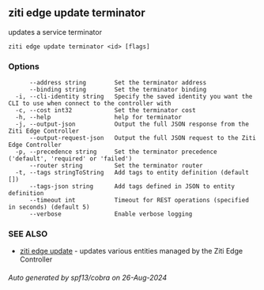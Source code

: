 ## ziti edge update terminator

updates a service terminator

```
ziti edge update terminator <id> [flags]
```

### Options

```
      --address string        Set the terminator address
      --binding string        Set the terminator binding
  -i, --cli-identity string   Specify the saved identity you want the CLI to use when connect to the controller with
  -c, --cost int32            Set the terminator cost
  -h, --help                  help for terminator
  -j, --output-json           Output the full JSON response from the Ziti Edge Controller
      --output-request-json   Output the full JSON request to the Ziti Edge Controller
  -p, --precedence string     Set the terminator precedence ('default', 'required' or 'failed')
      --router string         Set the terminator router
  -t, --tags stringToString   Add tags to entity definition (default [])
      --tags-json string      Add tags defined in JSON to entity definition
      --timeout int           Timeout for REST operations (specified in seconds) (default 5)
      --verbose               Enable verbose logging
```

### SEE ALSO

* [ziti edge update](../update.md)	 - updates various entities managed by the Ziti Edge Controller

###### Auto generated by spf13/cobra on 26-Aug-2024

